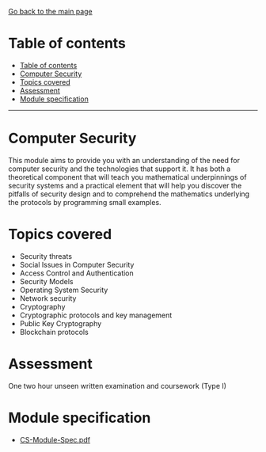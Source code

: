 [Go back to the main page](../../../README.md)

# Table of contents

- [Table of contents](#table-of-contents)
- [Computer Security](#computer-security)
- [Topics covered](#topics-covered)
- [Assessment](#assessment)
- [Module specification](#module-specification)

---

# Computer Security

This module aims to provide you with an understanding of the need for
computer security and the technologies that support it. It has both a
theoretical component that will teach you mathematical underpinnings
of security systems and a practical element that will help you
discover the pitfalls of security design and to comprehend the
mathematics underlying the protocols by programming small examples.

# Topics covered

- Security threats
- Social Issues in Computer Security
- Access Control and Authentication
- Security Models
- Operating System Security
- Network security
- Cryptography
- Cryptographic protocols and key management
- Public Key Cryptography
- Blockchain protocols

# Assessment

One two hour unseen written examination and coursework (Type I)

# Module specification

- [CS-Module-Spec.pdf](./CS-Module-Spec.pdf)

